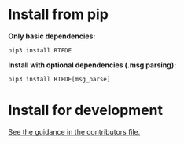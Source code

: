 
# Install from pip

**Only basic dependencies:**
```
pip3 install RTFDE
```

**Install with optional dependencies (.msg parsing):**
```
pip3 install RTFDE[msg_parse]
```


# Install for development

[See the guidance in the contributors file.](./CONTRIBUTING.MD)
